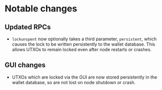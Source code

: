 Notable changes
===============

Updated RPCs
------------

- `lockunspent` now optionally takes a third parameter, `persistent`, which
causes the lock to be written persistently to the wallet database. This
allows UTXOs to remain locked even after node restarts or crashes.

GUI changes
-----------

- UTXOs which are locked via the GUI are now stored persistently in the
wallet database, so are not lost on node shutdown or crash.
